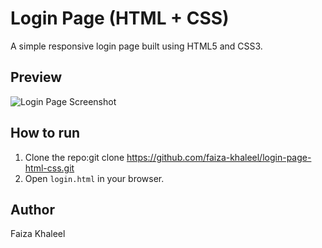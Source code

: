 # Login Page (HTML + CSS)

A simple responsive login page built using HTML5 and CSS3.

## Preview
![Login Page Screenshot](screenshot.png)

## How to run
1. Clone the repo:git clone https://github.com/faiza-khaleel/login-page-html-css.git
2. Open `login.html` in your browser.

## Author
Faiza Khaleel
